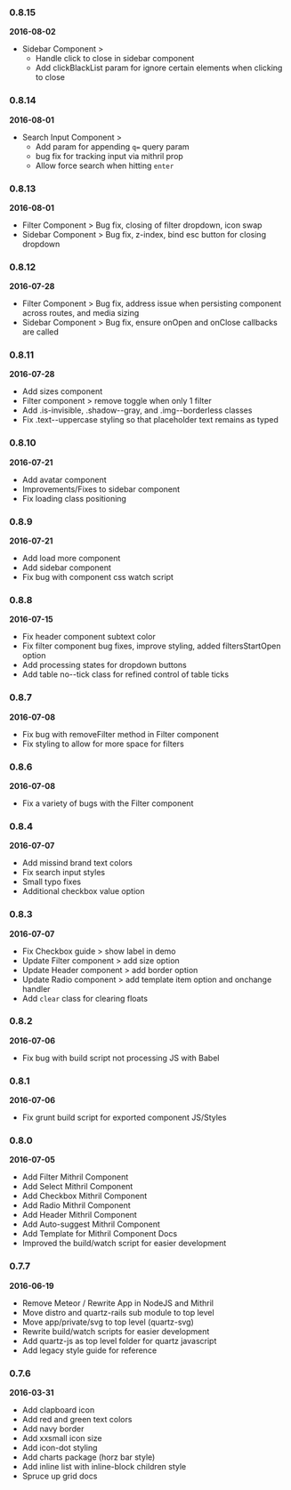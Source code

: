 ### 0.8.15
**2016-08-02**
* Sidebar Component >
  - Handle click to close in sidebar component
  - Add clickBlackList param for ignore certain elements when clicking to close

### 0.8.14
**2016-08-01**
* Search Input Component >
  - Add param for appending `q=` query param
  - bug fix for tracking input via mithril prop
  - Allow force search when hitting `enter`

### 0.8.13
**2016-08-01**
* Filter Component > Bug fix, closing of filter dropdown, icon swap
* Sidebar Component > Bug fix, z-index, bind esc button for closing dropdown

### 0.8.12
**2016-07-28**
* Filter Component > Bug fix, address issue when persisting component across routes, and media sizing
* Sidebar Component > Bug fix, ensure onOpen and onClose callbacks are called

### 0.8.11
**2016-07-28**
* Add sizes component
* Filter component > remove toggle when only 1 filter
* Add .is-invisible, .shadow--gray, and .img--borderless classes
* Fix .text--uppercase styling so that placeholder text remains as typed

### 0.8.10
**2016-07-21**
* Add avatar component
* Improvements/Fixes to sidebar component
* Fix loading class positioning

### 0.8.9
**2016-07-21**
* Add load more component
* Add sidebar component
* Fix bug with component css watch script

### 0.8.8
**2016-07-15**
* Fix header component subtext color
* Fix filter component bug fixes, improve styling, added filtersStartOpen option
* Add processing states for dropdown buttons
* Add table no--tick class for refined control of table ticks

### 0.8.7
**2016-07-08**
* Fix bug with removeFilter method in Filter component
* Fix styling to allow for more space for filters

### 0.8.6
**2016-07-08**
* Fix a variety of bugs with the Filter component

### 0.8.4
**2016-07-07**
* Add missind brand text colors
* Fix search input styles
* Small typo fixes
* Additional checkbox value option

### 0.8.3
**2016-07-07**
* Fix Checkbox guide > show label in demo
* Update Filter component > add size option
* Update Header component > add border option
* Update Radio component > add template item option and onchange handler
* Add `clear` class for clearing floats

### 0.8.2
**2016-07-06**
* Fix bug with build script not processing JS with Babel

### 0.8.1
**2016-07-06**
* Fix grunt build script for exported component JS/Styles

### 0.8.0
**2016-07-05**

* Add Filter Mithril Component
* Add Select Mithril Component
* Add Checkbox Mithril Component
* Add Radio Mithril Component
* Add Header Mithril Component
* Add Auto-suggest Mithril Component
* Add Template for Mithril Component Docs
* Improved the build/watch script for easier development

### 0.7.7
**2016-06-19**

* Remove Meteor / Rewrite App in NodeJS and Mithril
* Move distro and quartz-rails sub module to top level
* Move app/private/svg to top level (quartz-svg)
* Rewrite build/watch scripts for easier development
* Add quartz-js as top level folder for quartz javascript
* Add legacy style guide for reference

### 0.7.6
**2016-03-31**

* Add clapboard icon
* Add red and green text colors
* Add navy border
* Add xxsmall icon size
* Add icon-dot styling
* Add charts package (horz bar style)
* Add inline list with inline-block children style
* Spruce up grid docs
